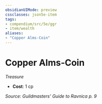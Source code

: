```yaml
---
obsidianUIMode: preview
cssclasses: json5e-item
tags:
- compendium/src/5e/ggr
- item/wealth
aliases: 
- "Copper Alms-Coin"
---
```

# Copper Alms-Coin
*Treasure*  

- **Cost**: 1 cp

*Source: Guildmasters' Guide to Ravnica p. 9*